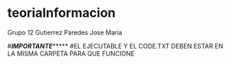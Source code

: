 # teoriaInformacion
Grupo 12 Gutierrez Paredes Jose Maria

#***************IMPORTANTE********************
#EL EJECUTABLE Y EL CODE.TXT DEBEN ESTAR EN LA MISMA CARPETA PARA QUE FUNCIONE

